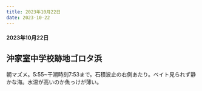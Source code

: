 ```yaml
---
title: 2023年10月22日
date: 2023-10-22
---
```

#### 2023年10月22日

## 沖家室中学校跡地ゴロタ浜

朝マズメ。5:55~干潮時刻7:53まで。石積波止の右側あたり。ベイト見られず静かな海。水温が高いのか魚っけが薄い。